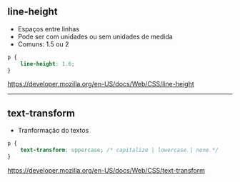 ## line-height

* Espaços entre linhas
* Pode ser com unidades ou sem unidades de medida
* Comuns: 1.5 ou 2

```css
p {
    line-height: 1.6;
}
```

https://developer.mozilla.org/en-US/docs/Web/CSS/line-height

------------------------------------------------------------------------------------------

## text-transform

* Tranformação do textos

```css
p {
    text-transform: uppercase; /* capitalize | lowercase | none */
}
```

https://developer.mozilla.org/en-US/docs/Web/CSS/text-transform